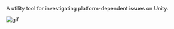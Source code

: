 A utility tool for investigating platform-dependent issues on Unity.

![gif](https://user-images.githubusercontent.com/357497/91845465-82449a80-ec59-11ea-9479-b9f285ab4101.gif)
